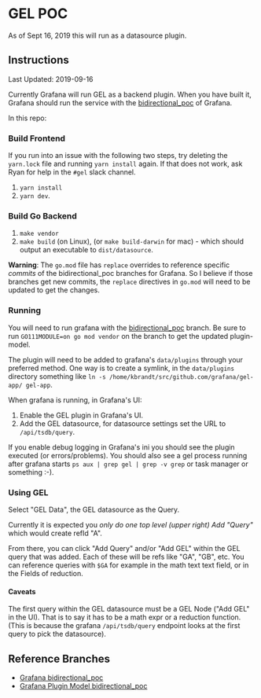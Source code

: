 # GEL POC

As of Sept 16, 2019 this will run as a datasource plugin.

## Instructions

Last Updated: 2019-09-16

Currently Grafana will run GEL as a backend plugin. When you have built it, Grafana should run the service with the [bidirectional_poc](https://github.com/grafana/grafana/tree/bidirectional_poc) of Grafana.

In this repo:

### Build Frontend

If you run into an issue with the following two steps, try deleting the `yarn.lock` file and running `yarn install` again. If that does not work, ask Ryan for help in the `#gel` slack channel.

1. `yarn install`
2. `yarn dev`.

### Build Go Backend

1. `make vendor`
2. `make build` (on Linux), (or `make build-darwin` for mac) - which should output an executable to `dist/datasource`.

**Warning**: The `go.mod` file has `replace` overrides to reference specific *commits* of the bidirectional_poc branches for Grafana. So I believe if those branches get new commits, the `replace` directives in `go.mod` will need to be updated to get the changes.

### Running

You will need to run grafana with the [bidirectional_poc](https://github.com/grafana/grafana/tree/bidirectional_poc) branch. Be sure to run `GO111MODULE=on go mod vendor` on the branch to get the updated plugin-model.

The plugin will need to be added to grafana's `data/plugins` through your preferred method. One way is to create a symlink, in the `data/plugins` directory something like `ln -s /home/kbrandt/src/github.com/grafana/gel-app/ gel-app`.

When grafana is running, in Grafana's UI:

1. Enable the GEL plugin in Grafana's UI.
2. Add the GEL datasource, for datasource settings set the URL to `/api/tsdb/query`.

If you enable debug logging in Grafana's ini you should see the plugin executed (or errors/problems). You should also see a gel process running after grafana starts `ps aux | grep gel | grep -v grep` or task manager or something :-).

### Using GEL

Select "GEL Data", the GEL datasource as the Query.

Currently it is expected you *only do one top level (upper right) Add "Query"* which would create refId "A".

From there, you can click "Add Query" and/or "Add GEL" within the GEL query that was added. Each of these will be refs like "GA", "GB", etc. You can reference queries with `$GA` for example in the math text text field, or in the Fields of reduction.

#### Caveats

The first query within the GEL datasource must be a GEL Node ("Add GEL" in the UI). That is to say it has to be a math expr or a reduction function. (This is because the grafana `/api/tsdb/query` endpoint looks at the first query to pick the datasource).

## Reference Branches

- [Grafana bidirectional_poc](https://github.com/grafana/grafana/tree/bidirectional_poc)
- [Grafana Plugin Model bidirectional_poc](https://github.com/grafana/grafana-plugin-model/tree/bidirectional_poc)
